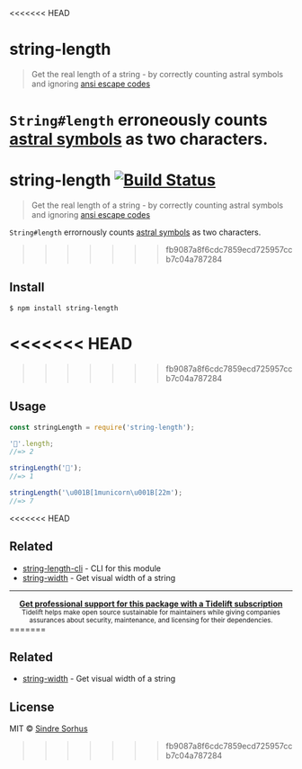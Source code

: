 <<<<<<< HEAD
# string-length

> Get the real length of a string - by correctly counting astral symbols and ignoring [ansi escape codes](https://github.com/sindresorhus/strip-ansi)

`String#length` erroneously counts [astral symbols](https://web.archive.org/web/20150721114550/http://www.tlg.uci.edu/~opoudjis/unicode/unicode_astral.html) as two characters.
=======
# string-length [![Build Status](https://travis-ci.org/sindresorhus/string-length.svg?branch=master)](https://travis-ci.org/sindresorhus/string-length)

> Get the real length of a string - by correctly counting astral symbols and ignoring [ansi escape codes](https://github.com/sindresorhus/strip-ansi)

`String#length` errornously counts [astral symbols](https://web.archive.org/web/20150721114550/http://www.tlg.uci.edu/~opoudjis/unicode/unicode_astral.html) as two characters.

>>>>>>> fb9087a8f6cdc7859ecd725957ccb7c04a787284

## Install

```
$ npm install string-length
```

<<<<<<< HEAD
=======

>>>>>>> fb9087a8f6cdc7859ecd725957ccb7c04a787284
## Usage

```js
const stringLength = require('string-length');

'🐴'.length;
//=> 2

stringLength('🐴');
//=> 1

stringLength('\u001B[1municorn\u001B[22m');
//=> 7
```

<<<<<<< HEAD
## Related

- [string-length-cli](https://github.com/LitoMore/string-length-cli) - CLI for this module
- [string-width](https://github.com/sindresorhus/string-width) - Get visual width of a string

---

<div align="center">
	<b>
		<a href="https://tidelift.com/subscription/pkg/npm-string-length?utm_source=npm-string-length&utm_medium=referral&utm_campaign=readme">Get professional support for this package with a Tidelift subscription</a>
	</b>
	<br>
	<sub>
		Tidelift helps make open source sustainable for maintainers while giving companies<br>assurances about security, maintenance, and licensing for their dependencies.
	</sub>
</div>
=======

## Related

- [string-width](https://github.com/sindresorhus/string-width) - Get visual width of a string


## License

MIT © [Sindre Sorhus](https://sindresorhus.com)
>>>>>>> fb9087a8f6cdc7859ecd725957ccb7c04a787284
